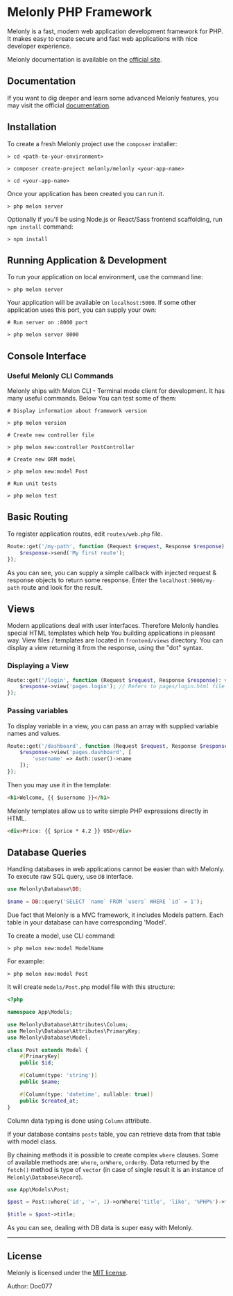 # Melonly PHP Framework

Melonly is a fast, modern web application development framework for PHP. It makes easy to create secure and fast web applications with nice developer experience.

Melonly documentation is available on the [official site](https://melonly.dev).


## Documentation

If you want to dig deeper and learn some advanced Melonly features, you may visit the official [documentation](https://melonly.dev/docs).


## Installation

To create a fresh Melonly project use the ```composer``` installer:

```
> cd <path-to-your-environment>

> composer create-project melonly/melonly <your-app-name>

> cd <your-app-name>
```

Once your application has been created you can run it.

```
> php melon server
```

Optionally if you'll be using Node.js or React/Sass frontend scaffolding, run ```npm install``` command:

```
> npm install
```


## Running Application & Development

To run your application on local environment, use the command line:

```
> php melon server
```

Your application will be available on ```localhost:5000```. If some other application uses this port, you can supply your own:

```
# Run server on :8000 port

> php melon server 8000
```


## Console Interface

### Useful Melonly CLI Commands

Melonly ships with Melon CLI - Terminal mode client for development. It has many useful commands. Below You can test some of them:

```
# Display information about framework version

> php melon version
```

```
# Create new controller file

> php melon new:controller PostController
```

```
# Create new ORM model

> php melon new:model Post
```

```
# Run unit tests

> php melon test
```


## Basic Routing

To register application routes, edit ```routes/web.php``` file.

```php
Route::get('/my-path', function (Request $request, Response $response): void {
    $response->send('My first route');
});
```

As you can see, you can supply a simple callback with injected request & response objects to return some response.
Enter the ```localhost:5000/my-path``` route and look for the result.


## Views

Modern applications deal with user interfaces. Therefore Melonly handles special HTML templates which help You building applications in pleasant way.
View files / templates are located in ```frontend/views``` directory. You can display a view returning it from the response, using the "dot" syntax.


### Displaying a View

```php
Route::get('/login', function (Request $request, Response $response): void {
    $response->view('pages.login'); // Refers to pages/login.html file
});
```


### Passing variables

To display variable in a view, you can pass an array with supplied variable names and values.

```php
Route::get('/dashboard', function (Request $request, Response $response): void {
    $response->view('pages.dashboard', [
        'username' => Auth::user()->name
    ]);
});
```

Then you may use it in the template:

```html
<h1>Welcome, {{ $username }}</h1>
```

Melonly templates allow us to write simple PHP expressions directly in HTML.

```html
<div>Price: {{ $price * 4.2 }} USD</div>
```


## Database Queries

Handling databases in web applications cannot be easier than with Melonly. To execute raw SQL query, use ```DB``` interface.

```php
use Melonly\Database\DB;

$name = DB::query('SELECT `name` FROM `users` WHERE `id` = 1');
```

Due fact that Melonly is a MVC framework, it includes Models pattern. Each table in your database can have corresponding 'Model'.

To create a model, use CLI command:

```
> php melon new:model ModelName
```

For example:

```
> php melon new:model Post
```

It will create ```models/Post.php``` model file with this structure:

```php
<?php

namespace App\Models;

use Melonly\Database\Attributes\Column;
use Melonly\Database\Attributes\PrimaryKey;
use Melonly\Database\Model;

class Post extends Model {
    #[PrimaryKey]
    public $id;

    #[Column(type: 'string')]
    public $name;

    #[Column(type: 'datetime', nullable: true)]
    public $created_at;
}
```

Column data typing is done using ```Column``` attribute.

If your database contains ```posts``` table, you can retrieve data from that table with model class.

By chaining methods it is possible to create complex ```where``` clauses. Some of available methods are: ```where```, ```orWhere```, ```orderBy```. Data returned by the ```fetch()``` method is type of ```vector``` (in case of single result it is an instance of ```Melonly\Database\Record```).

```php
use App\Models\Post;

$post = Post::where('id', '=', 1)->orWhere('title', 'like', '%PHP%')->fetch();

$title = $post->title;
```

As you can see, dealing with DB data is super easy with Melonly.

---

## License

Melonly is licensed under the [MIT license](LICENSE).

Author: Doc077
